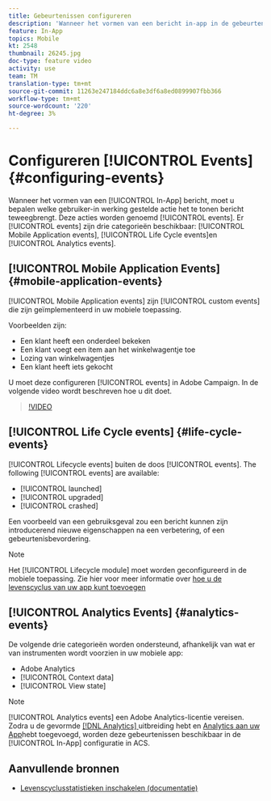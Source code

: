 ```yaml
---
title: Gebeurtenissen configureren
description: 'Wanneer het vormen van een bericht in-app in de gebeurtenissen van Adobe Campaign Standard (ACS) bepaalt welke gebruiker in werking gestelde actie het bericht zal teweegbrengen om worden getoond. '
feature: In-App
topics: Mobile
kt: 2548
thumbnail: 26245.jpg
doc-type: feature video
activity: use
team: TM
translation-type: tm+mt
source-git-commit: 11263e247184ddc6a8e3df6a8ed0899907fbb366
workflow-type: tm+mt
source-wordcount: '220'
ht-degree: 3%

---
```



# Configureren [!UICONTROL Events] {#configuring-events}

Wanneer het vormen van een [!UICONTROL In-App] bericht, moet u bepalen welke gebruiker-in werking gestelde actie het te tonen bericht teweegbrengt. Deze acties worden genoemd [!UICONTROL events]. Er [!UICONTROL events] zijn drie categorieën beschikbaar: [!UICONTROL Mobile Application events], [!UICONTROL Life Cycle events]en [!UICONTROL Analytics events].

## [!UICONTROL Mobile Application Events] {#mobile-application-events}

[!UICONTROL Mobile Application events] zijn [!UICONTROL custom events] die zijn geïmplementeerd in uw mobiele toepassing.

Voorbeelden zijn:

* Een klant heeft een onderdeel bekeken
* Een klant voegt een item aan het winkelwagentje toe
* Lozing van winkelwagentjes
* Een klant heeft iets gekocht

U moet deze configureren [!UICONTROL events] in Adobe Campaign. In de volgende video wordt beschreven hoe u dit doet.

>[!VIDEO](https://video.tv.adobe.com/v/26245?quality=12)

## [!UICONTROL Life Cycle events]  {#life-cycle-events}

[!UICONTROL Lifecycle events] buiten de doos [!UICONTROL events]. The following [!UICONTROL events] are available:

* [!UICONTROL launched]
* [!UICONTROL upgraded]
* [!UICONTROL crashed]

Een voorbeeld van een gebruiksgeval zou een bericht kunnen zijn introducerend nieuwe eigenschappen na een verbetering, of een gebeurtenisbevordering.

>[!NOTE]
>
>Het [!UICONTROL Lifecycle module] moet worden geconfigureerd in de mobiele toepassing. Zie hier voor meer informatie over [hoe u de levenscyclus van uw app kunt toevoegen](https://aep-sdks.gitbook.io/docs/using-mobile-extensions/mobile-core/lifecycle)

## [!UICONTROL Analytics Events] {#analytics-events}

De volgende drie categorieën worden ondersteund, afhankelijk van wat er van instrumenten wordt voorzien in uw mobiele app:

* Adobe Analytics
* [!UICONTROL Context data]
* [!UICONTROL View state]

>[!NOTE]
>
>[!UICONTROL Analytics events] een Adobe Analytics-licentie vereisen. Zodra u de gevormde [[!DNL Analytics] ](https://aep-sdks.gitbook.io/docs/using-mobile-extensions/adobe-analytics#configure-analytics-extension-in-launch) uitbreiding hebt en [Analytics aan uw App](https://aep-sdks.gitbook.io/docs/using-mobile-extensions/adobe-analytics#add-analytics-to-your-app)hebt toegevoegd, worden deze gebeurtenissen beschikbaar in de [!UICONTROL In-App] configuratie in ACS.

## Aanvullende bronnen

* [Levenscyclusstatistieken inschakelen (documentatie)](https://aep-sdks.gitbook.io/docs/getting-started/initialize-the-sdk#enable-lifecycle-metrics)
